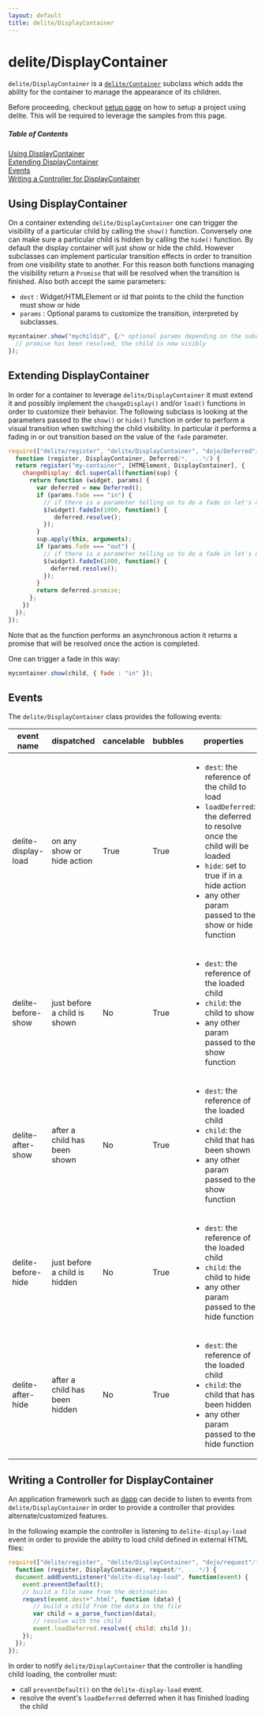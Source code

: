 ```yaml
---
layout: default
title: delite/DisplayContainer
---
```


# delite/DisplayContainer

`delite/DisplayContainer` is a [`delite/Container`](Container.md) subclass which adds the ability for the container to 
manage the appearance of its children.

Before proceeding, checkout [setup page](setup.md) on how to setup a project using delite. This will be required to leverage the samples from this page.

##### Table of Contents
[Using DisplayContainer](#using)  
[Extending DisplayContainer](#extending)  
[Events](#events)  
[Writing a Controller for DisplayContainer](#controller)    

<a name="using"></a>
## Using DisplayContainer

On a container extending `delite/DisplayContainer` one can trigger the visibility of a particular child by calling
the `show()` function. Conversely one can make sure a particular child is hidden by calling the `hide()` function. By
default the display container will just show or hide the child. However subclasses can implement particular transition
effects in order to transition from one visibility state to another. For this reason both functions managing the visibility
return a `Promise` that will be resolved when the transition is finished. Also both accept the same parameters:
  
  * `dest` : Widget/HTMLElement or id that points to the child the function must show or hide
  * `params` : Optional params to customize the transition, interpreted by subclasses.
  
```js
mycontainer.show("mychildid", {/* optional params depending on the subclass */}).then(function() {
  // promise has been resolved, the child is now visibly
});
``` 

<a name="extending"></a>
## Extending DisplayContainer

In order for a container to leverage `delite/DisplayContainer` it must extend it and possibly implement the `changeDisplay()` 
and/or `load()` functions in order to customize their behavior. The following subclass is looking at the parameters passed
to the `show()` or `hide()` function in order to perform a visual transition when switching the child visibility. In 
particular it performs a fading in or out transition based on the value of the `fade` parameter.

```js
require(["delite/register", "delite/DisplayContainer", "dojo/Deferred"/*, ...*/], 
  function (register, DisplayContainer, Deferred/*, ...*/) {
  return register("my-container", [HTMElement, DisplayContainer], {
    changeDisplay: dcl.superCall(function(sup) {
      return function (widget, params) {
        var deferred = new Deferred();
        if (params.fade === "in") {
          // if there is a parameter telling us to do a fade in let's do it
          $(widget).fadeIn(1000, function() {
             deferred.resolve();
          });
        }
        sup.apply(this, arguments);
        if (params.fade === "out") {
          // if there is a parameter telling us to do a fade in let's do it by setting corresponding CSS class
          $(widget).fadeIn(1000, function() {
            deferred.resolve();
          });
        }
        return deferred.promise;
      };    
    })
  });
});
```

Note that as the function performs an asynchronous action it returns a promise that will be resolved once the action
is completed.

One can trigger a fade in this way:

```js
mycontainer.show(child, { fade : "in" });
```

<a name="events"></a>
## Events

The `delite/DisplayContainer` class provides the following events:

|event name|dispatched|cancelable|bubbles|properties|
|----------|----------|----------|-------|----------|
|delite-display-load|on any show or hide action|True|True|<ul><li>`dest`: the reference of the child to load</li><li>`loadDeferred`: the deferred to resolve once the child will be loaded</li><li>`hide`: set to true if in a hide action</li><li>any other param passed to the show or hide function</li></ul>|
|delite-before-show|just before a child is shown|No|True|<ul><li>`dest`: the reference of the loaded child</li><li>`child`: the child to show</li><li>any other param passed to the show function</li></ul>|
|delite-after-show|after a child has been shown|No|True|<ul><li>`dest`: the reference of the loaded child</li><li>`child`: the child that has been shown</li><li>any other param passed to the show function</li></ul>|
|delite-before-hide|just before a child is hidden|No|True|<ul><li>`dest`: the reference of the loaded child</li><li>`child`: the child to hide</li><li>any other param passed to the hide function</li></ul>|
|delite-after-hide|after a child has been hidden|No|True|<ul><li>`dest`: the reference of the loaded child</li><li>`child`: the child that has been hidden</li><li>any other param passed to the hide function</li></ul>|


<a name="controller"></a>
## Writing a Controller for DisplayContainer

An application framework such as [dapp](https://github.com/ibm-js/dapp) can decide to listen to events from 
`delite/DisplayContainer` in order to provide a controller that provides alternate/customized features.

In the following example the controller is listening to `delite-display-load` event in order to provide the ability
to load child defined in external HTML files:

```js
require(["delite/register", "delite/DisplayContainer", "dojo/request"/*, ...*/], 
  function (register, DisplayContainer, request/*, ...*/) {
  document.addEventListener("delite-display-load", function(event) {
    event.preventDefault();
    // build a file name from the destination
    request(event.dest+".html", function (data) {
       // build a child from the data in the file
       var child = a_parse_function(data);
       // resolve with the child 
       event.loadDeferred.resolve({ child: child });
    });
  });
});
```

In order to notify `delite/DisplayContainer` that the controller is handling child loading, the controller must:

  * call `preventDefault()` on the `delite-display-load` event.
  * resolve the event's `loadDeferred` deferred when it has finished loading the child
